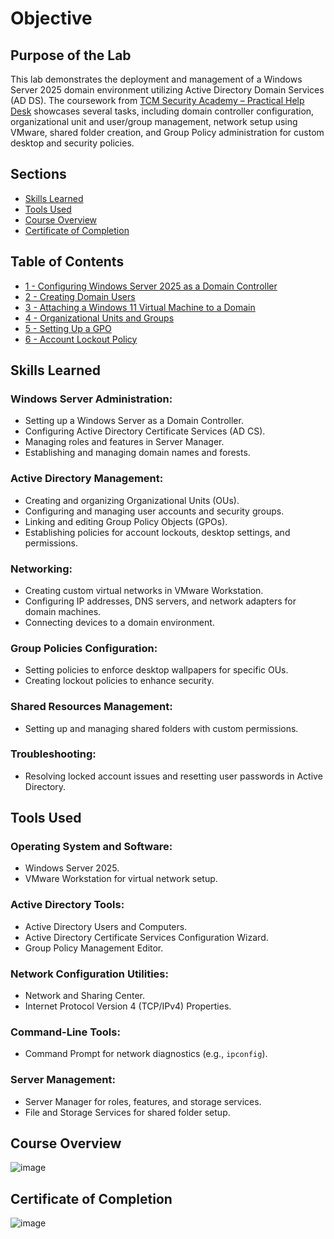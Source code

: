 # Objective

## Purpose of the Lab
This lab demonstrates the deployment and management of a Windows Server 2025 domain environment utilizing Active Directory Domain Services (AD DS). The coursework from [TCM Security Academy – Practical Help Desk](https://academy.tcm-sec.com/p/practical-help-desk) showcases several tasks, including domain controller configuration, organizational unit and user/group management, network setup using VMware, shared folder creation, and Group Policy administration for custom desktop and security policies.

## Sections

- [Skills Learned](#skills-learned)
- [Tools Used](#tools-used)
- [Course Overview](#course-overview)
- [Certificate of Completion](#certificate-of-completion)


## Table of Contents

- [1 - Configuring Windows Server 2025 as a Domain Controller](https://github.com/shbelay/Active-Directory-Lab/blob/main/1%20-%20Configuring%20Windows%20Server%202025%20as%20a%20Domain%20Controller.md)
- [2 - Creating Domain Users](https://github.com/shbelay/Active-Directory-Lab/blob/main/2%20-%20Creating%20Domain%20Users.md)
- [3 - Attaching a Windows 11 Virtual Machine to a Domain](https://github.com/shbelay/Active-Directory-Lab/blob/main/3%20-%20Attaching%20a%20Windows%2011%20Virtual%20Machine%20to%20a%20Domain.md)
- [4 - Organizational Units and Groups](https://github.com/shbelay/Active-Directory-Lab/blob/main/4%20-%20Organizational%20Units%20and%20Groups.md)
- [5 - Setting Up a GPO](https://github.com/shbelay/Active-Directory-Lab/blob/main/5%20-%20Setting%20Up%20a%20GPO.md)
- [6 - Account Lockout Policy](https://github.com/shbelay/Active-Directory-Lab/blob/main/6%20-%20Account%20Lockout%20Policy.md)


## Skills Learned

### Windows Server Administration:
- Setting up a Windows Server as a Domain Controller.
- Configuring Active Directory Certificate Services (AD CS).
- Managing roles and features in Server Manager.
- Establishing and managing domain names and forests.

### Active Directory Management:
- Creating and organizing Organizational Units (OUs).
- Configuring and managing user accounts and security groups.
- Linking and editing Group Policy Objects (GPOs).
- Establishing policies for account lockouts, desktop settings, and permissions.

### Networking:
- Creating custom virtual networks in VMware Workstation.
- Configuring IP addresses, DNS servers, and network adapters for domain machines.
- Connecting devices to a domain environment.

### Group Policies Configuration:
- Setting policies to enforce desktop wallpapers for specific OUs.
- Creating lockout policies to enhance security.

### Shared Resources Management:
- Setting up and managing shared folders with custom permissions.

### Troubleshooting:
- Resolving locked account issues and resetting user passwords in Active Directory.

## Tools Used

### Operating System and Software:
- Windows Server 2025.
- VMware Workstation for virtual network setup.

### Active Directory Tools:
- Active Directory Users and Computers.
- Active Directory Certificate Services Configuration Wizard.
- Group Policy Management Editor.

### Network Configuration Utilities:
- Network and Sharing Center.
- Internet Protocol Version 4 (TCP/IPv4) Properties.

### Command-Line Tools:
- Command Prompt for network diagnostics (e.g., `ipconfig`).

### Server Management:
- Server Manager for roles, features, and storage services.
- File and Storage Services for shared folder setup.

## Course Overview

![image](https://github.com/user-attachments/assets/a56f5c21-4503-4dba-994f-4c60f950c270)

## Certificate of Completion

![image](https://github.com/user-attachments/assets/7ed81b96-35f3-4291-a011-1ca67b257e52)
